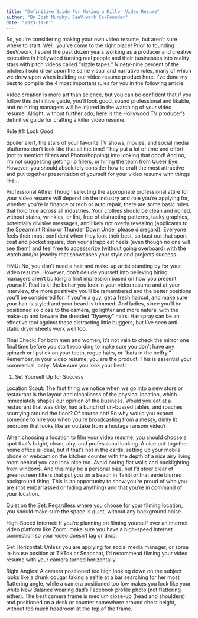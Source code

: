 ```yaml
---
title: "Definitive Guide For Making a Killer Video Resume"
author: "By Josh Murphy, SeeV.work Co-Founder"
date: "2023-11-01"
---
```


So, you’re considering making your own video resume, but aren’t sure where to start. Well, you’ve come to the right place! Prior to founding SeeV.work, I spent the past dozen years working as a producer and creative executive in Hollywood turning real people and their businesses into reality stars with pitch videos called “sizzle tapes.” Ninety-nine percent of the pitches I sold drew upon the same visual and narrative rules, many of which we drew upon when building our video resume product here. I’ve done my best to compile the 4 most important rules for you in the following article.

Video creation is more art than science, but you can be confident that if you follow this definitive guide, you’ll look good, sound professional and likable, and no hiring managers will be injured in the watching of your video resume. Alright, without further ado, here is the Hollywood TV producer’s definitive guide for crafting a killer video resume.

Rule #1: Look Good

Spoiler alert, the stars of your favorite TV shows, movies, and social media platforms don’t look like that all the time! They put a lot of time and effort (not to mention filters and Photoshopping) into looking that good! And no, I’m not suggesting getting lip fillers, or hiring the team from Queer Eye. However, you should absolutely consider how to craft the most attractive and put together presentation of yourself for your video resume with things like…

Professional Attire: Though selecting the appropriate professional attire for your video resume will depend on the industry and role you’re applying for, whether you’re in finance or tech or auto repair, there are some basic rules that hold true across all industries. Your clothes should be clean and ironed, without stains, wrinkles, or lint, free of distracting patterns, tacky graphics, potentially divisive messages, and likely not overly revealing (applicants to the Spearmint Rhino or Thunder Down Under please disregard). Everyone feels their most confident when they look their best, so bust out that sport coat and pocket square, don your strappiest heels (even though no one will see them) and feel free to accessorize (without going overboard) with the watch and/or jewelry that showcases your style and projects success.

HMU: No, you don’t need a hair and make-up artist standing by for your video resume. However, don’t delude yourself into believing hiring managers aren’t building a first impression based on how you present yourself. Real talk: the better you look in your video resume and at your interview, the more positively you’ll be remembered and the better positions you’ll be considered for. If you’re a guy, get a fresh haircut, and make sure your hair is styled and your beard is trimmed. And ladies, since you’ll be positioned so close to the camera, go lighter and more natural with the make-up and beware the dreaded “flyaway” hairs. Hairspray can be an effective tool against these distracting little buggers, but I’ve seen anti-static dryer sheets work well too.

Final Check: For both men and women, it’s not vain to check the mirror one final time before you start recording to make sure you don’t have any spinach or lipstick on your teeth, rogue hairs, or “bats in the belfry.” Remember, in your video resume, you are the product. This is essential your commercial, baby. Make sure you look your best!

1. Set Yourself Up for Success

Location Scout: The first thing we notice when we go into a new store or restaurant is the layout and cleanliness of the physical location, which immediately shapes our opinion of the business. Would you eat at a restaurant that was dirty, had a bunch of un-bussed tables, and roaches scurrying around the floor? Of course not! So why would you expect someone to hire you when you’re broadcasting from a messy, dimly lit bedroom that looks like an outtake from a hostage ransom video?

When choosing a location to film your video resume, you should choose a spot that’s bright, clean, airy, and professional looking. A nice put-together home office is ideal, but if that’s not in the cards, setting up your mobile phone or webcam on the kitchen counter with the depth of a nice airy living room behind you can look nice too. Avoid boring flat walls and backlighting from windows. And this may be a personal bias, but I’d steer clear of greenscreen filters that put you on a beach in Tahiti or that eerie blurred background thing. This is an opportunity to show you’re proud of who you are (not embarrassed or hiding anything) and that you’re in command of your location.

Quiet on the Set: Regardless where you choose for your filming location, you should make sure the space is quiet, without any background noise.

High-Speed Internet: If you’re planning on filming yourself over an internet video platform like Zoom, make sure you have a high-speed Internet connection so your video doesn’t lag or drop.

Get Horizontal: Unless you are applying for social media manager, or some in-house position at TikTok or Snapchat, I’d recommend filming your video resume with your camera turned horizontally.

Right Angles: A camera positioned too high looking down on the subject looks like a drunk cougar taking a selfie at a bar searching for her most flattering angle, while a camera positioned too low makes you look like your white New Balance wearing dad’s Facebook profile photo (not flattering either). The best camera frame is medium close-up (head and shoulders) and positioned on a desk or counter somewhere around chest height, without too much headroom at the top of the frame.
